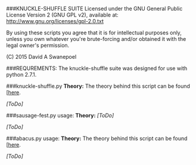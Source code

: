 ###KNUCKLE-SHUFFLE SUITE
Licensed under the GNU General Public License Version 2 (GNU GPL v2), 
available at:  
http://www.gnu.org/licenses/gpl-2.0.txt  

By using these scripts you agree that it is for intellectual purposes only, unless you own 
whatever you're brute-forcing and/or obtained it with the legal owner's permission.  
  
(C) 2015 David A Swanepoel


###REQUREMENTS:
The knuckle-shuffle suite was designed for use with python 2.7.1.


###knuckle-shuffle.py
**Theory:** The theory behind this script can be found \[[here](https://github.com/lord-aceldama/Knuckle-Shuffle-Suite/blob/master/knuckle-shuffle.md).  
  
*[ToDo]*

###sausage-fest.py usage:
**Theory:** *[ToDo]*  
  
*[ToDo]*  

###abacus.py usage:
**Theory:** The theory behind this script can be found \[[here](https://github.com/lord-aceldama/Knuckle-Shuffle-Suite/blob/master/abacus.md).  
  
*[ToDo]*

